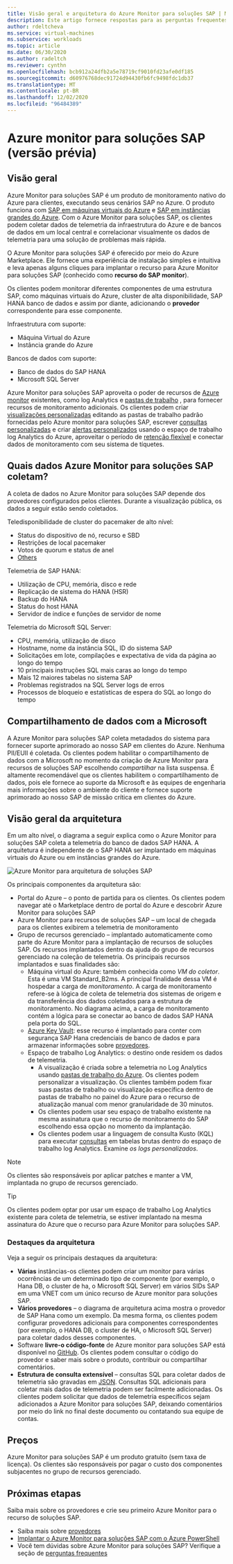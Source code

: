 ```yaml
---
title: Visão geral e arquitetura do Azure Monitor para soluções SAP | Microsoft Docs
description: Este artigo fornece respostas para as perguntas frequentes sobre o Azure monitor para soluções SAP
author: rdeltcheva
ms.service: virtual-machines
ms.subservice: workloads
ms.topic: article
ms.date: 06/30/2020
ms.author: radeltch
ms.reviewer: cynthn
ms.openlocfilehash: bcb912a24dfb2a5e78719cf9010fd23afe0df185
ms.sourcegitcommit: d60976768dec91724d94430fb6fc9498fdc1db37
ms.translationtype: MT
ms.contentlocale: pt-BR
ms.lasthandoff: 12/02/2020
ms.locfileid: "96484389"
---
```

# <a name="azure-monitor-for-sap-solutions-preview"></a>Azure monitor para soluções SAP (versão prévia)

## <a name="overview"></a>Visão geral

Azure Monitor para soluções SAP é um produto de monitoramento nativo do Azure para clientes, executando seus cenários SAP no Azure. O produto funciona com [SAP em máquinas virtuais do Azure](./hana-get-started.md) e [SAP em instâncias grandes do Azure](./hana-overview-architecture.md).
Com o Azure Monitor para soluções SAP, os clientes podem coletar dados de telemetria da infraestrutura do Azure e de bancos de dados em um local central e correlacionar visualmente os dados de telemetria para uma solução de problemas mais rápida.

O Azure Monitor para soluções SAP é oferecido por meio do Azure Marketplace. Ele fornece uma experiência de instalação simples e intuitiva e leva apenas alguns cliques para implantar o recurso para Azure Monitor para soluções SAP (conhecido como **recurso do SAP monitor**).

Os clientes podem monitorar diferentes componentes de uma estrutura SAP, como máquinas virtuais do Azure, cluster de alta disponibilidade, SAP HANA banco de dados e assim por diante, adicionando o **provedor** correspondente para esse componente.

Infraestrutura com suporte:

- Máquina Virtual do Azure
- Instância grande do Azure

Bancos de dados com suporte:
- Banco de dados do SAP HANA
- Microsoft SQL Server

Azure Monitor para soluções SAP aproveita o poder de recursos de [Azure monitor](../../../azure-monitor/overview.md) existentes, como log Analytics e [pastas de trabalho](../../../azure-monitor/platform/workbooks-overview.md) , para fornecer recursos de monitoramento adicionais. Os clientes podem criar [visualizações personalizadas](../../../azure-monitor/platform/workbooks-overview.md#getting-started) editando as pastas de trabalho padrão fornecidas pelo Azure monitor para soluções SAP, escrever [consultas personalizadas](../../../azure-monitor/log-query/log-analytics-tutorial.md) e criar [alertas personalizados](../../../azure-monitor/learn/tutorial-response.md) usando o espaço de trabalho log Analytics do Azure, aproveitar o período de [retenção flexível](../../../azure-monitor/platform/manage-cost-storage.md#change-the-data-retention-period) e conectar dados de monitoramento com seu sistema de tíquetes.

## <a name="what-data-does-azure-monitor-for-sap-solutions-collect"></a>Quais dados Azure Monitor para soluções SAP coletam?

A coleta de dados no Azure Monitor para soluções SAP depende dos provedores configurados pelos clientes. Durante a visualização pública, os dados a seguir estão sendo coletados.

Teledisponibilidade de cluster do pacemaker de alto nível:
- Status do dispositivo de nó, recurso e SBD
- Restrições de local pacemaker
- Votos de quorum e status de anel
- [Others](https://github.com/ClusterLabs/ha_cluster_exporter/blob/master/doc/metrics.md)

Telemetria de SAP HANA:
- Utilização de CPU, memória, disco e rede
- Replicação de sistema do HANA (HSR)
- Backup do HANA
- Status do host HANA
- Servidor de índice e funções de servidor de nome

Telemetria do Microsoft SQL Server:
- CPU, memória, utilização de disco
- Hostname, nome da instância SQL, ID do sistema SAP
- Solicitações em lote, compilações e expectativa de vida da página ao longo do tempo
- 10 principais instruções SQL mais caras ao longo do tempo
- Mais 12 maiores tabelas no sistema SAP
- Problemas registrados na SQL Server logs de erros
- Processos de bloqueio e estatísticas de espera do SQL ao longo do tempo

## <a name="data-sharing-with-microsoft"></a>Compartilhamento de dados com a Microsoft

A Azure Monitor para soluções SAP coleta metadados do sistema para fornecer suporte aprimorado ao nosso SAP em clientes do Azure. Nenhuma PII/EUII é coletada.
Os clientes podem habilitar o compartilhamento de dados com a Microsoft no momento da criação de Azure Monitor para recursos de soluções SAP escolhendo *compartilhar* na lista suspensa.
É altamente recomendável que os clientes habilitem o compartilhamento de dados, pois ele fornece ao suporte da Microsoft e às equipes de engenharia mais informações sobre o ambiente do cliente e fornece suporte aprimorado ao nosso SAP de missão crítica em clientes do Azure.

## <a name="architecture-overview"></a>Visão geral da arquitetura

Em um alto nível, o diagrama a seguir explica como o Azure Monitor para soluções SAP coleta a telemetria do banco de dados SAP HANA. A arquitetura é independente de o SAP HANA ser implantado em máquinas virtuais do Azure ou em instâncias grandes do Azure.

![Azure Monitor para arquitetura de soluções SAP](./media/azure-monitor-sap/azure-monitor-architecture.png)

Os principais componentes da arquitetura são:
- Portal do Azure – o ponto de partida para os clientes. Os clientes podem navegar até o Marketplace dentro de portal do Azure e descobrir Azure Monitor para soluções SAP
- Azure Monitor para recursos de soluções SAP – um local de chegada para os clientes exibirem a telemetria de monitoramento
- Grupo de recursos gerenciado – implantado automaticamente como parte do Azure Monitor para a implantação de recursos de soluções SAP. Os recursos implantados dentro da ajuda do grupo de recursos gerenciado na coleção de telemetria. Os principais recursos implantados e suas finalidades são:
   - Máquina virtual do Azure: também conhecida como *VM do coletor*. Esta é uma VM Standard_B2ms. A principal finalidade dessa VM é hospedar a carga de *monitoramento*. A carga de monitoramento refere-se à lógica de coleta de telemetria dos sistemas de origem e da transferência dos dados coletados para a estrutura de monitoramento. No diagrama acima, a carga de monitoramento contém a lógica para se conectar ao banco de dados SAP HANA pela porta do SQL.
   - [Azure Key Vault](../../../key-vault/general/basic-concepts.md): esse recurso é implantado para conter com segurança SAP Hana credenciais de banco de dados e para armazenar informações sobre [provedores](./azure-monitor-providers.md).
   - Espaço de trabalho Log Analytics: o destino onde residem os dados de telemetria.
      - A visualização é criada sobre a telemetria no Log Analytics usando [pastas de trabalho do Azure](../../../azure-monitor/platform/workbooks-overview.md). Os clientes podem personalizar a visualização. Os clientes também podem fixar suas pastas de trabalho ou visualização específica dentro de pastas de trabalho no painel do Azure para o recurso de atualização manual com menor granularidade de 30 minutos.
      - Os clientes podem usar seu espaço de trabalho existente na mesma assinatura que o recurso de monitoramento do SAP escolhendo essa opção no momento da implantação.
      - Os clientes podem usar a linguagem de consulta Kusto (KQL) para executar [consultas](../../../azure-monitor/log-query/log-query-overview.md) em tabelas brutas dentro do espaço de trabalho log Analytics. Examine *os logs personalizados*.

> [!Note]
> Os clientes são responsáveis por aplicar patches e manter a VM, implantada no grupo de recursos gerenciado.

> [!Tip]
> Os clientes podem optar por usar um espaço de trabalho Log Analytics existente para coleta de telemetria, se estiver implantado na mesma assinatura do Azure que o recurso para Azure Monitor para soluções SAP.

### <a name="architecture-highlights"></a>Destaques da arquitetura

Veja a seguir os principais destaques da arquitetura:
 - **Várias** instâncias-os clientes podem criar um monitor para várias ocorrências de um determinado tipo de componente (por exemplo, o Hana DB, o cluster de ha, o Microsoft SQL Server) em vários SIDs SAP em uma VNET com um único recurso de Azure monitor para soluções SAP.
 - **Vários provedores** – o diagrama de arquitetura acima mostra o provedor de SAP Hana como um exemplo. Da mesma forma, os clientes podem configurar provedores adicionais para componentes correspondentes (por exemplo, o HANA DB, o cluster de HA, o Microsoft SQL Server) para coletar dados desses componentes.
 - Software **livre-o código-fonte** de Azure monitor para soluções SAP está disponível no [GitHub](https://github.com/Azure/AzureMonitorForSAPSolutions). Os clientes podem consultar o código do provedor e saber mais sobre o produto, contribuir ou compartilhar comentários.
 - **Estrutura de consulta extensível** – consultas SQL para coletar dados de telemetria são gravadas em [JSON](https://github.com/Azure/AzureMonitorForSAPSolutions/blob/master/sapmon/content/SapHana.json). Consultas SQL adicionais para coletar mais dados de telemetria podem ser facilmente adicionadas. Os clientes podem solicitar que dados de telemetria específicos sejam adicionados a Azure Monitor para soluções SAP, deixando comentários por meio do link no final deste documento ou contatando sua equipe de contas.

## <a name="pricing"></a>Preços
Azure Monitor para soluções SAP é um produto gratuito (sem taxa de licença). Os clientes são responsáveis por pagar o custo dos componentes subjacentes no grupo de recursos gerenciado.

## <a name="next-steps"></a>Próximas etapas

Saiba mais sobre os provedores e crie seu primeiro Azure Monitor para o recurso de soluções SAP.
 - Saiba mais sobre [provedores](./azure-monitor-providers.md)
 - [Implantar o Azure Monitor para soluções SAP com o Azure PowerShell](azure-monitor-sap-quickstart-powershell.md)
 - Você tem dúvidas sobre Azure Monitor para soluções SAP? Verifique a seção de [perguntas frequentes](./azure-monitor-faq.md)